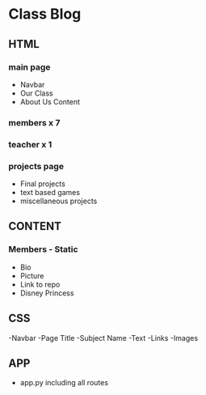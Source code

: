# Class Blog

## HTML
### main page
- Navbar
- Our Class
- About Us Content

### members x 7

### teacher x 1

### projects page 
- Final projects
- text based games
- miscellaneous projects

## CONTENT

### Members - Static
- Bio
- Picture
- Link to repo
- Disney Princess

## CSS
-Navbar
-Page Title
-Subject Name
-Text
-Links
-Images

## APP
- app.py including all routes
